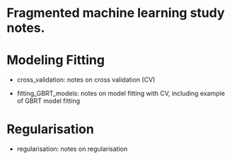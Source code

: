# Fragmented machine learning study notes.

# Modeling Fitting
- cross_validation: notes on cross validation (CV)

- fitting_GBRT_models: notes on model fitting with CV, including example of GBRT model fitting

# Regularisation
- regularisation: notes on regularisation

